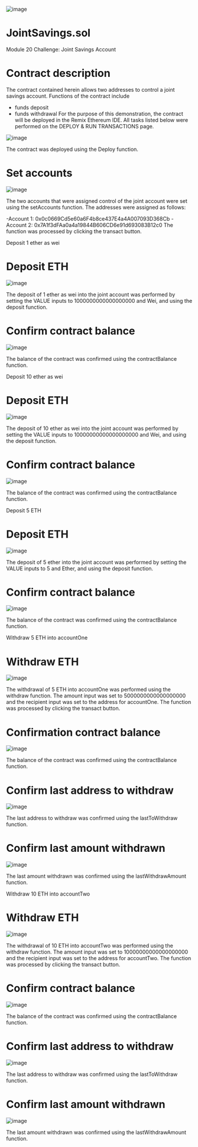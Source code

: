 ![image](https://github.com/dylan860/JointSavings.sol/assets/127907809/e6274866-0a9c-4ff6-8bb0-fcb3a85286f3)
# JointSavings.sol
Module 20 Challenge: Joint Savings Account
# Contract description
The contract contained herein allows two addresses to control a joint savings account. Functions of the contract include
- funds deposit
- funds withdrawal
For the purpose of this demonstration, the contract will be deployed in the Remix Ethereum IDE. All tasks listed below were performed on the DEPLOY & RUN TRANSACTIONS page.

![image](https://github.com/dylan860/JointSavings.sol/assets/127907809/d98f1fa7-e4de-42e3-a180-cfdbab0fe89c)

The contract was deployed using the Deploy function.

# Set accounts
![image](https://github.com/dylan860/JointSavings.sol/assets/127907809/903db262-4ea1-42bb-94bb-1fab5b585ff3)

The two accounts that were assigned control of the joint account were set using the setAccounts function. The addresses were assigned as follows:

-Account 1: 0x0c0669Cd5e60a6F4b8ce437E4a4A007093D368Cb
-Account 2: 0x7A1f3dFAa0a4a19844B606CD6e91d693083B12c0
The function was processed by clicking the transact button.

Deposit 1 ether as wei
# Deposit ETH
![image](https://github.com/dylan860/JointSavings.sol/assets/127907809/7b3b58a9-0873-41bd-949f-be49002453ce)

The deposit of 1 ether as wei into the joint account was performed by setting the VALUE inputs to 1000000000000000000 and Wei, and using the deposit function.

# Confirm contract balance
![image](https://github.com/dylan860/JointSavings.sol/assets/127907809/1cc41e44-6c65-4ab8-8d96-1de42d7efc59)

The balance of the contract was confirmed using the contractBalance function.

Deposit 10 ether as wei
# Deposit ETH
![image](https://github.com/dylan860/JointSavings.sol/assets/127907809/978afb8f-31d7-405e-b8da-43f4e9d319d1)

The deposit of 10 ether as wei into the joint account was performed by setting the VALUE inputs to 10000000000000000000 and Wei, and using the deposit function.

# Confirm contract balance
![image](https://github.com/dylan860/JointSavings.sol/assets/127907809/975a246e-f1a5-496f-ae47-1330ec164fbb)

The balance of the contract was confirmed using the contractBalance function.

Deposit 5 ETH
# Deposit ETH
![image](https://github.com/dylan860/JointSavings.sol/assets/127907809/3a04e1a9-9217-4199-ac2f-89c54d9f8ece)

The deposit of 5 ether into the joint account was performed by setting the VALUE inputs to 5 and Ether, and using the deposit function.

# Confirm contract balance
![image](https://github.com/dylan860/JointSavings.sol/assets/127907809/561f3a42-e6d7-4b13-8145-bbcd5bad280c)

The balance of the contract was confirmed using the contractBalance function.

Withdraw 5 ETH into accountOne
# Withdraw ETH
![image](https://github.com/dylan860/JointSavings.sol/assets/127907809/e246e35d-bd94-4bc6-897c-3eca11616dc4)

The withdrawal of 5 ETH into accountOne was performed using the withdraw function. The amount input was set to 5000000000000000000 and the recipient input was set to the address for accountOne. The function was processed by clicking the transact button.

# Confirmation contract balance
![image](https://github.com/dylan860/JointSavings.sol/assets/127907809/20b5a578-2ae4-4da6-96ac-8e4044d2d297)

The balance of the contract was confirmed using the contractBalance function.

# Confirm last address to withdraw
![image](https://github.com/dylan860/JointSavings.sol/assets/127907809/4fe1236a-d2c0-469e-9870-eed78c171695)

The last address to withdraw was confirmed using the lastToWithdraw function.

# Confirm last amount withdrawn
![image](https://github.com/dylan860/JointSavings.sol/assets/127907809/f857ee45-5f87-4291-af62-22ad394bdcb1)

The last amount withdrawn was confirmed using the lastWithdrawAmount function.

Withdraw 10 ETH into accountTwo
# Withdraw ETH
![image](https://github.com/dylan860/JointSavings.sol/assets/127907809/c5bccea0-7763-4ef4-b943-ceacbb46b726)

The withdrawal of 10 ETH into accountTwo was performed using the withdraw function. The amount input was set to 10000000000000000000 and the recipient input was set to the address for accountTwo. The function was processed by clicking the transact button.

# Confirm contract balance
![image](https://github.com/dylan860/JointSavings.sol/assets/127907809/971e4f86-2596-4852-a99f-bd50af938317)

The balance of the contract was confirmed using the contractBalance function.

# Confirm last address to withdraw
![image](https://github.com/dylan860/JointSavings.sol/assets/127907809/d29b5472-f7ce-464c-9e09-8262dd657f08)

The last address to withdraw was confirmed using the lastToWithdraw function.

# Confirm last amount withdrawn
![image](https://github.com/dylan860/JointSavings.sol/assets/127907809/5b58ab25-bfa8-4ba3-b612-d8c8d03c3a92)

The last amount withdrawn was confirmed using the lastWithdrawAmount function.
















